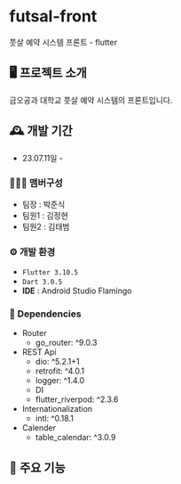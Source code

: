 # futsal-front
풋살 예약 시스템 프론트 - flutter

## 🖥️ 프로젝트 소개
금오공과 대학교 풋살 예약 시스템의 프론트입니다.
<br>

## 🕰️ 개발 기간
* 23.07.11일 - 

### 🧑‍🤝‍🧑 맴버구성
- 팀장  : 박준식
- 팀원1 : 김정현
- 팀원2 : 김태범

### ⚙️ 개발 환경
- `Flutter 3.10.5`
- `Dart 3.0.5`
- **IDE** : Android Studio Flamingo

### 📜 Dependencies
* Router
  - go_router: ^9.0.3
* REST Api
  - dio: ^5.2.1+1
  - retrofit: ^4.0.1
  - logger: ^1.4.0
  - DI
  - flutter_riverpod: ^2.3.6 
* Internationalization
  - intl: ^0.18.1
* Calender
  - table_calendar: ^3.0.9

## 📌 주요 기능